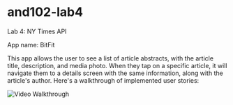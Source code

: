 # and102-lab4
Lab 4: NY Times API

App name: BitFit

This app allows the user to see a list of article abstracts, with the article title, description, and media photo.
When they tap on a specific article, it will navigate them to a details screen with the same information, 
along with the article's author.
Here's a walkthrough of implemented user stories:

<img src='https://media.giphy.com/media/v1.Y2lkPTc5MGI3NjExYjQ3MTQ2ZWYxOTU5MWE5YmRlNjMyMThlMWE3ZGExYTdiOGZlMjZjOCZjdD1n/fyXUUez9YkxWNbLqTg/giphy.gif' title='Video Walkthrough' width='' alt='Video Walkthrough' />
